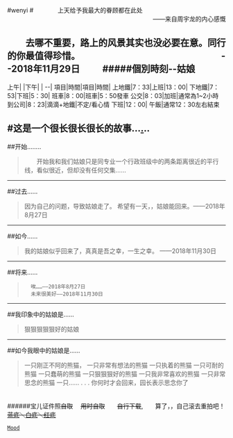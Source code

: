 ﻿#wenyi
#　　　　上天给予我最大的眷顾都在此处
　　　　　　　　　　　　　　　　　　　　　　　　——来自周宇龙的内心感慨

　　去哪不重要，路上的风景其实也没必要在意。同行的你最值得珍惜。　　　　　　　　　　　　　　　　--2018年11月29日
　　
#####**個別時刻--姑娘**
---
上午|   |下午|  |
--|
項目|時間|項目|時間|
上地鐵|7：33|上班|13：00|
下地鐵|7：53|下班|5：30|
班車|8：00|班車|5：50發車
公交|8：03|加班|通常為1~2小時
到公司|8：23|滴滴+地鐵|不定/看心情
下班|12：00|
午飯|通常12：30左右結束




#这是一个很长很长很长的故事...[.]()..
---
##开始……..
>　　开始我和我们姑娘只是同专业一个行政班级中的两条距离很近的平行线，看似很近，但却没有任何交集……

---
##过去……

>   因为自己的问题，导致姑娘走了。
>   希望有一天，，姑娘能回来。——2018年8月27日

---
##如今……
>   我的姑娘似乎回来了，真真是吾之幸，一生之幸。 ——2018年11月30日

---
##将来……
>       唉……——2018年8月27日
>       未来很美好——2018年11月30日

---
##我印象中的姑娘是……
>   狠狠狠狠狠好的姑娘

---
##如今我眼中的姑娘是……

>   一只刚正不阿的熊猫，
    一只非常有想法的熊猫
    一只执着的熊猫
    一只可耐的熊猫
    一只蠢萌的熊猫
    一只狠狠狠好的熊猫
    一只我非常喜欢的熊猫
    一只非常思念的熊猫
    一只……
            .
            .
            .
    你何时才会回来，园长表示思念你了
            
　　　　　　　　　　　　　　　　　
　　　　　　　　　　　　　　　　　
######宝儿证件照~~自取~~ 　~~用时自取~~　　~~自行下载~~,　　算了，，自己滚去重拍吧！
~~[蓝底](http://xiongmaoyi.cn/900000_ImageOfBlog/wenyi_1_inch/wenyi_lan.png)＼[白底](http://xiongmaoyi.cn/900000_ImageOfBlog/wenyi_1_inch/wenyi_bai.png)＼[红底](http://xiongmaoyi.cn/900000_ImageOfBlog/wenyi_1_inch/wenyi_hong.png)~~

[`Mood`](http://xiongmaoyi.cn/200000_Live/210000_Mood/210000_Mood)